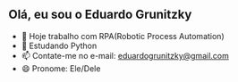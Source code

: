 ## Olá, eu sou o Eduardo Grunitzky

- 🔭 Hoje trabalho com RPA(Robotic Process Automation)
- 🌱 Estudando Python
- 📫 Contate-me no e-mail: eduardogrunitzky@gmail.com
- 😄 Pronome: Ele/Dele
